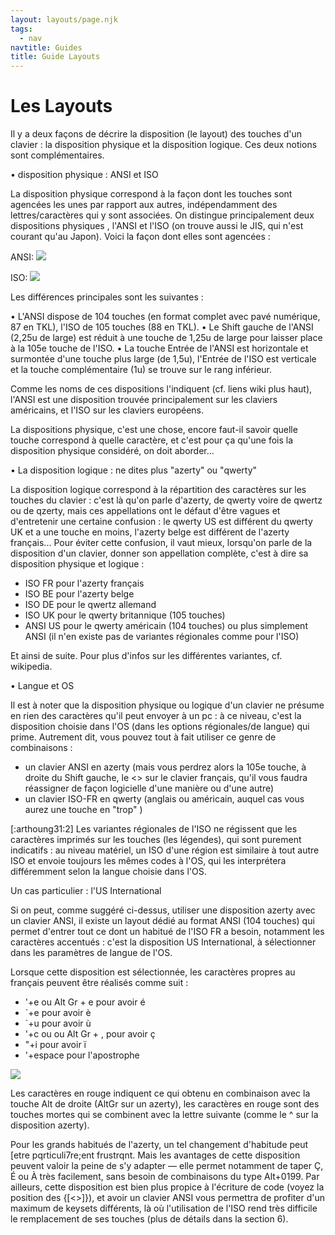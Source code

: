 ```yaml
---
layout: layouts/page.njk
tags:
  - nav
navtitle: Guides
title: Guide Layouts
---
```


# Les Layouts

Il y a deux façons de décrire la disposition (le layout) des touches d'un clavier : la disposition physique et la disposition logique. Ces deux notions sont complémentaires.

• disposition physique : ANSI et ISO

La disposition physique correspond à la façon dont les touches sont agencées les unes par rapport aux autres, indépendamment des lettres/caractères qui y sont associées. On distingue principalement deux dispositions physiques , l'ANSI et l'ISO (on trouve aussi le JIS, qui n'est courant qu'au Japon). Voici la façon dont elles sont agencées :

ANSI:
![](https://i.imgur.com/LaUkKb8.png)

ISO:
![](https://i.imgur.com/gt8hFCS.png)

Les différences principales sont les suivantes :

• L'ANSI dispose de 104 touches (en format complet avec pavé numérique, 87 en TKL), l'ISO de 105 touches (88 en TKL).
• Le Shift gauche de l'ANSI (2,25u de large) est réduit à une touche de 1,25u de large pour laisser place à la 105e touche de l'ISO.
• La touche Entrée de l'ANSI est horizontale et surmontée d'une touche plus large (de 1,5u), l'Entrée de l'ISO est verticale et la touche complémentaire (1u) se trouve sur le rang inférieur.

Comme les noms de ces dispositions l'indiquent (cf. liens wiki plus haut), l'ANSI est une disposition trouvée principalement sur les claviers américains, et l'ISO sur les claviers européens.

La dispositions physique, c'est une chose, encore faut-il savoir quelle touche correspond à quelle caractère, et c'est pour ça qu'une fois la disposition physique considéré, on doit aborder...

• La disposition logique : ne dites plus "azerty" ou "qwerty"

La disposition logique correspond à la répartition des caractères sur les touches du clavier : c'est là qu'on parle d'azerty, de qwerty voire de qwertz ou de qzerty, mais ces appellations ont le défaut d'être vagues et d'entretenir une certaine confusion : le qwerty US est différent du qwerty UK et a une touche en moins, l'azerty belge est différent de l'azerty français... Pour éviter cette confusion, il vaut mieux, lorsqu'on parle de la disposition d'un clavier, donner son appellation complète, c'est à dire sa disposition physique et logique :

- ISO FR pour l'azerty français
- ISO BE pour l'azerty belge
- ISO DE pour le qwertz allemand
- ISO UK pour le qwerty britannique (105 touches)
- ANSI US pour le qwerty américain (104 touches) ou plus simplement ANSI (il n'en existe pas de variantes régionales comme pour l'ISO)

Et ainsi de suite. Pour plus d'infos sur les différentes variantes, cf. wikipedia.

• Langue et OS

Il est à noter que la disposition physique ou logique d'un clavier ne présume en rien des caractères qu'il peut envoyer à un pc : à ce niveau, c'est la disposition choisie dans l'OS (dans les options régionales/de langue) qui prime. Autrement dit, vous pouvez tout à fait utiliser ce genre de combinaisons :

- un clavier ANSI en azerty (mais vous perdrez alors la 105e touche, à droite du Shift gauche, le <> sur le clavier français, qu'il vous faudra réassigner de façon logicielle d'une manière ou d'une autre)
- un clavier ISO-FR en qwerty (anglais ou américain, auquel cas vous aurez une touche en "trop" )

[:arthoung31:2] Les variantes régionales de l'ISO ne régissent que les caractères imprimés sur les touches (les légendes), qui sont purement indicatifs : au niveau matériel, un ISO d'une région est similaire à tout autre ISO et envoie toujours les mêmes codes à l'OS, qui les interprétera différemment selon la langue choisie dans l'OS.

Un cas particulier : l'US International

Si on peut, comme suggéré ci-dessus, utiliser une disposition azerty avec un clavier ANSI, il existe un layout dédié au format ANSI (104 touches) qui permet d'entrer tout ce dont un habitué de l'ISO FR a besoin, notamment les caractères accentués : c'est la disposition US International, à sélectionner dans les paramètres de langue de l'OS.

Lorsque cette disposition est sélectionnée, les caractères propres au français peuvent être réalisés comme suit :

- '+e ou Alt Gr + e pour avoir é
- `+e pour avoir è
- `+u pour avoir ù
- '+c ou ou Alt Gr + , pour avoir ç
- "+i pour avoir ï
- '+espace pour l'apostrophe

![](https://reho.st/preview/self/66a1be423e6a260ab708a515fbcc95f06c3b1af5.png)

Les caractères en rouge indiquent ce qui obtenu en combinaison avec la touche Alt de droite (AltGr sur un azerty), les caractères en rouge sont des touches mortes qui se combinent avec la lettre suivante (comme le ^ sur la disposition azerty).

Pour les grands habitués de l'azerty, un tel changement d'habitude peut [etre pqrticuli7re;ent frustrqnt. Mais les avantages de cette disposition peuvent valoir la peine de s'y adapter — elle permet notamment de taper Ç, É ou À très facilement, sans besoin de combinaisons du type Alt+0199. Par ailleurs, cette disposition est bien plus propice à l'écriture de code (voyez la position des {[<>]}), et avoir un clavier ANSI vous permettra de profiter d'un maximum de keysets différents, là où l'utilisation de l'ISO rend très difficile le remplacement de ses touches (plus de détails dans la section 6).
